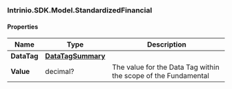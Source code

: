 [//]: # (CLASS:Intrinio.SDK.Model.StandardizedFinancial)

[//]: # (KIND:object)

### Intrinio.SDK.Model.StandardizedFinancial
#### Properties

[//]: # (START_DEFINITION)

Name | Type | Description
------------ | ------------- | -------------
**DataTag** | [**DataTagSummary**](DataTagSummary.md) |  &nbsp;
**Value** | decimal? | The value for the Data Tag within the scope of the Fundamental &nbsp;

[//]: # (END_DEFINITION)


[//]: # (CONTAINED_CLASS:Intrinio.SDK.Model.DataTagSummary)


